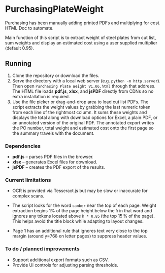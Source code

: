 # PurchasingPlateWeight
Purchasing has been manually adding printed PDFs and multiplying for cost. HTML Doc to automate.

Main function of this script is to extract weight of steel plates from cut list, sum weights and display an estimated cost using a user supplied multiplier (default 0.95).

## Running
1. Clone the repository or download the files.
2. Serve the directory with a local web server (e.g. `python -m http.server`).
   Then open `Purchasing Plate Weight V1.06.html` through that address.
   The HTML file loads **pdf.js**, **xlsx**, and **jsPDF** directly from CDNs so
   no extra installation is required.
3. Use the file picker or drag-and-drop area to load cut list PDFs. The script
  extracts the weight values by grabbing the last numeric token from each line
  of the rightmost column. It sums these weights and displays the total along
  with download options for Excel, a plain PDF, or an annotated version of the
  original PDF. The annotated export writes the PO number, total weight and
  estimated cost onto the first page so the summary travels with the document.

### Dependencies
- **pdf.js** – parses PDF files in the browser.
- **xlsx** – generates Excel files for download.
- **jsPDF** – creates the PDF export of the results.

### Current limitations
- OCR is provided via Tesseract.js but may be slow or inaccurate for complex
  scans.

- The script looks for the word `camber` near the top of each page. Weight
  extraction begins 1% of the page height below the `R` in that word and ignores
  any tokens located above `h * 0.85` (the top 15 % of the page). This helps
  avoid the title block while adapting to layout changes.

- Page 1 has an additional rule that ignores text very close to the
  top margin (around y=768 on letter pages) to suppress header values.


### To do / planned improvements
- Support additional export formats such as CSV.
- Provide UI controls for adjusting parsing thresholds.
